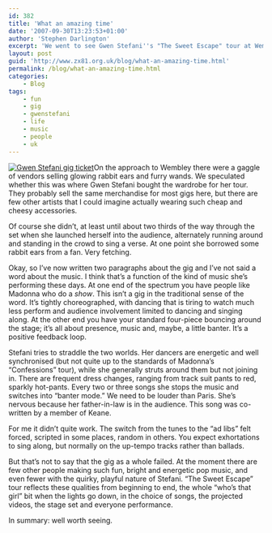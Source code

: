 ```yaml
---
id: 382
title: 'What an amazing time'
date: '2007-09-30T13:23:53+01:00'
author: 'Stephen Darlington'
excerpt: 'We went to see Gwen Stefani''s "The Sweet Escape" tour at Wembley Arena on Friday evening. Any good?'
layout: post
guid: 'http://www.zx81.org.uk/blog/what-an-amazing-time.html'
permalink: /blog/what-an-amazing-time.html
categories:
    - Blog
tags:
    - fun
    - gig
    - gwenstefani
    - life
    - music
    - people
    - uk
---
```


[![Gwen Stefani gig ticket](https://i0.wp.com/www.zx81.org.uk/wp-content/uploads/2007/09/img_3522.thumbnail.jpg)](http://www.zx81.org.uk/blog/what-an-amazing-time.html/gwen-stefani-gig-ticket/ "Gwen Stefani gig ticket")On the approach to Wembley there were a gaggle of vendors selling glowing rabbit ears and furry wands. We speculated whether this was where Gwen Stefani bought the wardrobe for her tour. They probably sell the same merchandise for most gigs here, but there are few other artists that I could imagine actually wearing such cheap and cheesy accessories.

Of course she didn’t, at least until about two thirds of the way through the set when she launched herself into the audience, alternately running around and standing in the crowd to sing a verse. At one point she borrowed some rabbit ears from a fan. Very fetching.

Okay, so I’ve now written two paragraphs about the gig and I’ve not said a word about the music. I think that’s a function of the kind of music she’s performing these days. At one end of the spectrum you have people like Madonna who do a *show*. This isn’t a gig in the traditional sense of the word. It’s tightly choreographed, with dancing that is tiring to watch much less perform and audience involvement limited to dancing and singing along. At the other end you have your standard four-piece bouncing around the stage; it’s all about presence, music and, maybe, a little banter. It’s a positive feedback loop.

Stefani tries to straddle the two worlds. Her dancers are energetic and well synchronised (but not quite up to the standards of Madonna’s “Confessions” tour), while she generally struts around them but not joining in. There are frequent dress changes, ranging from track suit pants to red, sparkly hot-pants. Every two or three songs she stops the music and switches into “banter mode.” We need to be louder than Paris. She’s nervous because her father-in-law is in the audience. This song was co-written by a member of Keane.

For me it didn’t quite work. The switch from the tunes to the “ad libs” felt forced, scripted in some places, random in others. You expect exhortations to sing along, but normally on the up-tempo tracks rather than ballads.

But that’s not to say that the gig as a whole failed. At the moment there are few other people making such fun, bright and energetic pop music, and even fewer with the quirky, playful nature of Stefani. “The Sweet Escape” tour reflects these qualities from beginning to end, the whole “who’s that girl” bit when the lights go down, in the choice of songs, the projected videos, the stage set and everyone performance.

In summary: well worth seeing.